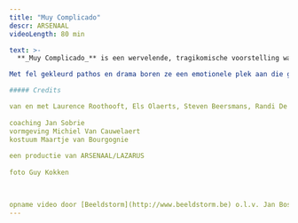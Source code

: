 ```yaml
---
title: "Muy Complicado"
descr: ARSENAAL
videoLength: 80 min

text: >-
  **_Muy Complicado_** is een wervelende, tragikomische voorstelling waarin vier spelers omgaan met het lijden van de mens als soort. De personages lijken weggelopen uit films van de Spaanse cineast Pedro Almodovar.

Met fel gekleurd pathos en drama boren ze een emotionele plek aan die groter is dan het leven zelf. De dingen des levens worden uitvergroot met maar één doel: (h)erkenning en troost.

##### Credits

van en met Laurence Roothooft, Els Olaerts, Steven Beersmans, Randi De Vlieghe  
  
coaching Jan Sobrie  
vormgeving Michiel Van Cauwelaert  
kostuum Maartje van Bourgognie  
  
een productie van ARSENAAL/LAZARUS  
  
foto Guy Kokken

‍

opname video door [Beeldstorm](http://www.beeldstorm.be) o.l.v. Jan Bosteels
---
```

